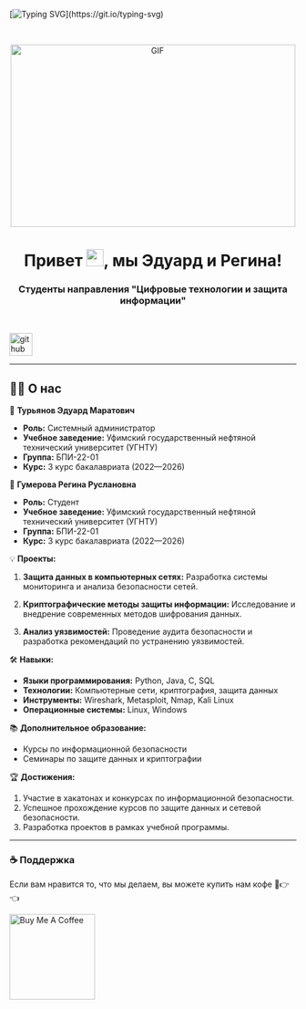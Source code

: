 <!-- Typing SVG -->

[![Typing SVG](https://readme-typing-svg.herokuapp.com?size=24&width=600&lines=Добро+пожаловать+на+GitHub+профиль+Эдуарда+и+Регины!)](https://git.io/typing-svg)


<br> 

 <p align="center">

<img align="center" alt="GIF" src="https://github.com/abhisheknaiidu/abhisheknaiidu/blob/master/code.gif?raw=true" width="500" height="320" />

</p>

<h1 align="center">Привет <img src="https://raw.githubusercontent.com/MartinHeinz/MartinHeinz/master/wave.gif" width="30px">, мы Эдуард и Регина!</h1>

<h3 align="center">Студенты направления "Цифровые технологии и защита информации"</h3>

<br>

[<img src='https://cdn.jsdelivr.net/npm/simple-icons@3.0.1/icons/github.svg' alt='github' height='40'>](https://github.com/VasudevJaiswal) 


----



## 🙋‍♂️ О нас

🚀 **Турьянов Эдуард Маратович**  
- **Роль:** Системный администратор  
- **Учебное заведение:** Уфимский государственный нефтяной технический университет (УГНТУ)  
- **Группа:** БПИ-22-01  
- **Курс:** 3 курс бакалавриата (2022—2026)  

🚀 **Гумерова Регина Руслановна**  
- **Роль:** Студент  
- **Учебное заведение:** Уфимский государственный нефтяной технический университет (УГНТУ)  
- **Группа:** БПИ-22-01  
- **Курс:** 3 курс бакалавриата (2022—2026)  

💡 **Проекты:**

1. **Защита данных в компьютерных сетях:** Разработка системы мониторинга и анализа безопасности сетей.

2. **Криптографические методы защиты информации:** Исследование и внедрение современных методов шифрования данных.

3. **Анализ уязвимостей:** Проведение аудита безопасности и разработка рекомендаций по устранению уязвимостей.

🛠️ **Навыки:**

- **Языки программирования:** Python, Java, C, SQL  
- **Технологии:** Компьютерные сети, криптография, защита данных  
- **Инструменты:** Wireshark, Metasploit, Nmap, Kali Linux  
- **Операционные системы:** Linux, Windows  

📚 **Дополнительное образование:**

- Курсы по информационной безопасности  
- Семинары по защите данных и криптографии  

🏆 **Достижения:**

1. Участие в хакатонах и конкурсах по информационной безопасности.
2. Успешное прохождение курсов по защите данных и сетевой безопасности.
3. Разработка проектов в рамках учебной программы.

***

### ☕ Поддержка

Если вам нравится то, что мы делаем, вы можете купить нам кофе 🥺👉👈

<p align="center">

<a href="https://www.buymeacoffee.com/" target="_blank"><img src="https://cdn.buymeacoffee.com/buttons/v2/default-red.png" alt="Buy Me A Coffee" width="150" ></a>

</p>


<br/>

<!-- ![Visitor Count](https://profile-counter.glitch.me/epitaffy/count.svg) -->

